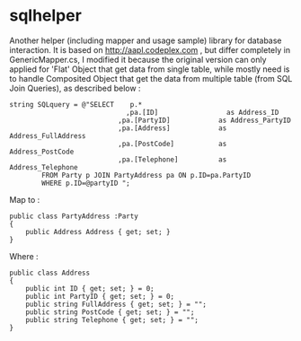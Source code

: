 # sqlhelper
Another helper (including mapper and usage sample) library for database interaction. It is based on http://aapl.codeplex.com , but differ completely in GenericMapper.cs, I modified it because the original version can only applied for 'Flat' Object that get data from single table, while mostly need is to handle Composited Object that get the data from multiple table (from SQL Join Queries), as described below :

    string SQLquery = @"SELECT    p.*
	                             ,pa.[ID]                 as Address_ID
                               ,pa.[PartyID]            as Address_PartyID
                               ,pa.[Address]            as Address_FullAddress
                               ,pa.[PostCode]           as Address_PostCode
                               ,pa.[Telephone]          as Address_Telephone
            FROM Party p JOIN PartyAddress pa ON p.ID=pa.PartyID 
            WHERE p.ID=@partyID ";
            
Map to :

    public class PartyAddress :Party
    {
        public Address Address { get; set; }
    }

Where :

    public class Address
    {
        public int ID { get; set; } = 0;
        public int PartyID { get; set; } = 0;
        public string FullAddress { get; set; } = "";
        public string PostCode { get; set; } = "";
        public string Telephone { get; set; } = "";
    }

